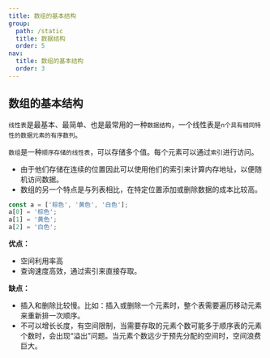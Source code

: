 ```yaml
---
title: 数组的基本结构
group:
  path: /static
  title: 数据结构
  order: 5
nav:
  title: 数组的基本结构
  order: 3
---
```


## 数组的基本结构

`线性表`是最基本、最简单、也是最常用的一种`数据结构`，一个线性表是`n个具有相同特性的数据元素的有序数列`。

`数组`是一种`顺序存储的线性表`，可以存储多个值。每个元素可以通过`索引`进行访问。

- 由于他们存储在连续的位置因此可以使用他们的索引来计算内存地址，以便随机访问数据。
- 数组的另一个特点是与列表相比，在特定位置添加或删除数据的成本比较高。

```js
const a = ['棕色', '黄色', '白色'];
a[0] = '棕色';
a[1] = '黄色';
a[2] = '白色';
```

**优点：**

- 空间利用率高
- 查询速度高效，通过索引来直接存取。

**缺点：**

- 插入和删除比较慢。比如：插入或删除一个元素时，整个表需要遍历移动元素来重新排一次顺序。
- 不可以增长长度，有空间限制，当需要存取的元素个数可能多于顺序表的元素个数时，会出现“溢出”问题。当元素个数远少于预先分配的空间时，空间浪费巨大。
